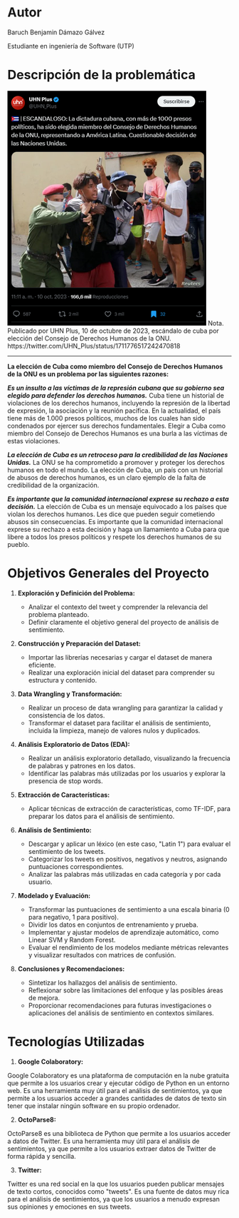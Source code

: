 # Autor

Baruch Benjamin Dámazo Gálvez

Estudiante en ingeniería de Software (UTP)

# Descripción de la problemática

<img src="https://github.com/barubdg/DictaduraCubana_ONU_SentimentAnalysis/blob/main/img-post-twitter.png?raw=true" alt="Post Twitter: Cuba en el Consejo de Derechos Humanos">
Nota. Publicado por UHN Plus, 10 de octubre de 2023, escándalo de cuba por elección del Consejo de Derechos Humanos de la ONU. https://twitter.com/UHN_Plus/status/1711776517242470818

----

**La elección de Cuba como miembro del Consejo de Derechos Humanos de la ONU es un problema por las siguientes razones:**

_**Es un insulto a las víctimas de la represión cubana que su gobierno sea elegido para defender los derechos humanos.**_ Cuba tiene un historial de violaciones de los derechos humanos, incluyendo la represión de la libertad de expresión, la asociación y la reunión pacífica. En la actualidad, el país tiene más de 1.000 presos políticos, muchos de los cuales han sido condenados por ejercer sus derechos fundamentales. Elegir a Cuba como miembro del Consejo de Derechos Humanos es una burla a las víctimas de estas violaciones.

_**La elección de Cuba es un retroceso para la credibilidad de las Naciones Unidas.**_ La ONU se ha comprometido a promover y proteger los derechos humanos en todo el mundo. La elección de Cuba, un país con un historial de abusos de derechos humanos, es un claro ejemplo de la falta de credibilidad de la organización.

_**Es importante que la comunidad internacional exprese su rechazo a esta decisión.**_ La elección de Cuba es un mensaje equivocado a los países que violan los derechos humanos. Les dice que pueden seguir cometiendo abusos sin consecuencias. Es importante que la comunidad internacional exprese su rechazo a esta decisión y haga un llamamiento a Cuba para que libere a todos los presos políticos y respete los derechos humanos de su pueblo.

# Objetivos Generales del Proyecto

1. **Exploración y Definición del Problema:**
   - Analizar el contexto del tweet y comprender la relevancia del problema planteado.
   - Definir claramente el objetivo general del proyecto de análisis de sentimiento.

2. **Construcción y Preparación del Dataset:**
   - Importar las librerías necesarias y cargar el dataset de manera eficiente.
   - Realizar una exploración inicial del dataset para comprender su estructura y contenido.

3. **Data Wrangling y Transformación:**
   - Realizar un proceso de data wrangling para garantizar la calidad y consistencia de los datos.
   - Transformar el dataset para facilitar el análisis de sentimiento, incluida la limpieza, manejo de valores nulos y duplicados.

4. **Análisis Exploratorio de Datos (EDA):**
   - Realizar un análisis exploratorio detallado, visualizando la frecuencia de palabras y patrones en los datos.
   - Identificar las palabras más utilizadas por los usuarios y explorar la presencia de stop words.

5. **Extracción de Características:**
   - Aplicar técnicas de extracción de características, como TF-IDF, para preparar los datos para el análisis de sentimiento.

6. **Análisis de Sentimiento:**
   - Descargar y aplicar un léxico (en este caso, "Latin 1") para evaluar el sentimiento de los tweets.
   - Categorizar los tweets en positivos, negativos y neutros, asignando puntuaciones correspondientes.
   - Analizar las palabras más utilizadas en cada categoría y por cada usuario.

7. **Modelado y Evaluación:**
   - Transformar las puntuaciones de sentimiento a una escala binaria (0 para negativo, 1 para positivo).
   - Dividir los datos en conjuntos de entrenamiento y prueba.
   - Implementar y ajustar modelos de aprendizaje automático, como Linear SVM y Random Forest.
   - Evaluar el rendimiento de los modelos mediante métricas relevantes y visualizar resultados con matrices de confusión.

8. **Conclusiones y Recomendaciones:**
   - Sintetizar los hallazgos del análisis de sentimiento.
   - Reflexionar sobre las limitaciones del enfoque y las posibles áreas de mejora.
   - Proporcionar recomendaciones para futuras investigaciones o aplicaciones del análisis de sentimiento en contextos similares.

# Tecnologías Utilizadas

1. **Google Colaboratory:**

Google Colaboratory es una plataforma de computación en la nube gratuita que permite a los usuarios crear y ejecutar código de Python en un entorno web. Es una herramienta muy útil para el análisis de sentimientos, ya que permite a los usuarios acceder a grandes cantidades de datos de texto sin tener que instalar ningún software en su propio ordenador.

2. **OctoParse8:**

OctoParse8 es una biblioteca de Python que permite a los usuarios acceder a datos de Twitter. Es una herramienta muy útil para el análisis de sentimientos, ya que permite a los usuarios extraer datos de Twitter de forma rápida y sencilla.

3. **Twitter:**

Twitter es una red social en la que los usuarios pueden publicar mensajes de texto cortos, conocidos como "tweets". Es una fuente de datos muy rica para el análisis de sentimientos, ya que los usuarios a menudo expresan sus opiniones y emociones en sus tweets.
